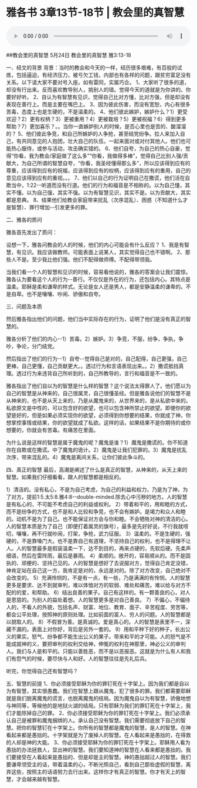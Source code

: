 # 雅各书 3章13节-18节 | 教会里的真智慧

<audio style="width: 100%;" preload="false" controls controlslist="nodownload"><source src="http://file.simai.life/audio/mp3/2020/200524_001.mp3" type="audio/mpeg">Your browser does not support the audio element.</audio>

##教会里的真智慧
5月24日 教会里的真智慧
雅3:13-18

一、经文的背景
背景：当时的教会和今天的一样，经历很多艰难，有百般的试炼，包括逼迫，有经济压力，被亏欠工钱，内部也有各样的问题，跟贫穷富足没有关系。以下请大家不要对号入座。如有雷同，实属巧合。
1、大家听了很多的道，却没有行出来。反而喜欢教导别人，挑别人的错。觉得今天的道就是为你讲的。你要好好听。
2、自认为有智慧有见识，觉得自己比对方懂，比对方强，但是却没有表现在善行上。而是主要在嘴巴上。
3、因为彼此伤害，而没有宽恕，内心有很多苦毒，态度上也是生硬的，不是温柔的。
4、他们彼此嫉妒，嫉妒什么？1）更受欢迎？2）更有权柄？3）更被重用？4）更被栽培？5）更被祝福？6）得到更多帮助？7）更加喜乐？。。当你一直嫉妒别人的时候，是否心里也是苦的、酸溜溜的？
5、他们彼此争竞，和自己所嫉妒的人争抢，甚至结党纷争。拉人来加入自己，有共同意见的人抱团，壮大自己的队伍，一起来面对或对付其他人。他们也可能热心服侍，或参与活动，攻击确实错的。
6、他们自夸，为自己的热心自豪，觉得“你看，我为教会/家庭做了这么多”“你看，我做得多棒”，觉得自己比别人强/贡献大，为自己所谓的智慧自夸，“你看，我圣经懂得那么多”，所以应该得到应有的尊重，应该得到应有的祝福，应该得到应有的权柄，应该得到应有的重用，自己的意见应该得到应有的重视。。。
7、他们以自己的行为证明自己在撒谎，他们活在自欺当中，1:22--听道而没有行道。他们的行为和福音是不相称的。以为自己懂，其实不懂。以为自己强，其实不强。以为有智慧见识，其实不是。以为贡献大，其实都是恩典。
8、结果他们给教会家庭带来扰乱（次序混乱）、困惑（不知道什么才是智慧）、罪行增加--引发更多的罪。

二、雅各的质问

雅各首先发出了质问：

设想一下，雅各问教会的人的时候，他们的内心可能会有什么反应？
1、我是有智慧，有见识。我应该做教师。可能表面上说某人，其实觉得自己也不错啊。
2、那些人不是。至少我比他们强。他们不配得做师傅。不配得带领我。

当我们看一个人的智慧和见识的时候，容易看他说的，雅各的答案会让我们震惊。雅各认为要看这个人的行为--善行。不仅仅是外在的行为，还包括内心。其特点是温柔。耶稣是柔和谦卑的样式。无论是女人还是男人，都是安静温柔的谦卑的。不是自卑。也不是嚷嚷、吵闹、骄傲和自夸。

三、问题及本质

然后雅各指出他们的问题，他们当中实际存在的行为，证明了他们是没有真正的智慧的。

雅各分析了他们的内心--1）苦毒。2）嫉妒。3）争竞，不服，纷争，争执，争吵，争论，分门结党。

然后指出了他们的行为--1）自夸--觉得自己是对的，自己配得，自己更强，自己更棒，自己更懂，自己贡献更大。。透过行为和言语表现出来。。2）撒谎抵挡真理。透过行为来违背自己所听到的，自己所教导的，言行和福音是不一致的。

雅各指出了他们自以为的智慧是什么样的智慧？这个说法太得罪人了。他们愿以为自己的智慧是从神来的，自己很属灵，自己很懂圣经。但是雅各说他们的智慧不是从神来的，也不是从天上来的，乃是从魔鬼来的，从世界来的，是从私欲中来的。私欲原文是中性的，可以包含好的欲望，也可以包含神所禁止的欲望。即便你的欲望是好的，但是如果必须实现你的欲望，必须得到你想要的结果，你就成了神，你想掌控事情或结果，你的欲望就成了私欲。这样的话，如果结果不是你期待的或你想要的，你就会有苦毒。有痛苦在里面。

为什么说是这样的智慧是属于魔鬼的呢？魔鬼是谁？1）魔鬼是撒谎的。你不知道你在自欺或在撒谎。中了魔鬼的诡计。2）魔鬼是让我们犯罪的。3）魔鬼是扰乱次序，带来混乱的。4）魔鬼是离间关系，让你们彼此争斗的。

四、真正的智慧
最后，高潮是阐述了什么是真正的智慧，从神来的，从天上来的智慧。如果我们仔细看看，跟人的智慧都是相反的。

1）清洁的。没有私心，不是为自己考虑，为自己的利益和权力，乃是为了神，为了对方。提前1:5.太5:8.雅4:8--double-minded.除去心中污秽的地方。人的智慧是有私心的，不可能不考虑自己的利益或权利。
2）带着和平的，用和睦的方式，而不是纷争的方式，也不是和人比较和争竞，也不会有嫉妒。是竭力和众人和睦的。动机不是为了自己。也不能保证对方会与你和睦。不会牺牲对神的清洁的心。人的智慧本质是为了自己（即便打着属灵的旗号），最多是先好好说，不行我就唠叨，嚷嚷，再不行就吵闹，打架，争抢，武力征服。
3）温柔的。不是生硬的，强硬的，不是靠嗓门大。也不是靠自己有道理，不坚持自己的权利，也不是得理不让人。人的智慧最多是假装温柔一下，达不到目的，再来点硬的，先软后硬。先柔声细语，然后在雷阵雨，最后是暴雨。
4）柔顺的。敞开的，容易顺从的。而不是固执的、顽梗的、坚持己见的。人的智慧是想好了去说服对方，觉得自己肯定没错，神肯定站在自己这一方，我肯定是对的，永远是对的。除了对方改变，自己绝对不会改变的。
5）充满怜悯的，不是有一点，有一些，乃是满满的有怜悯。人的智慧更多是要求、达不到就审判，难以体恤对方的软弱、难处和痛苦。难以给与对方不配的的爱，和帮助。
6）结出良善的果子。自己有这样的。有一颗善良的心，对人是恩慈的。为别人的益处着想。人的智慧更多是对自己善良。
7）不偏心，不偏待人的，不看人的外貌，包括名声、财富、地位、教育、面子、辛苦程度、劳苦等，都会公平处理，按照神的原则处理。比如前面的富人、穷人的问题。人的智慧都是以貌取人的。
8）不假冒为善。是真诚的。爱是真心的。人的智慧是表里不一，深藏不漏的。表面上对你好，背后是另外一套的。
9）用和平种下好的种子，长出公义的果实。怒气、纷争都不能生出公义的果子。带来和平的才可能。人的怒气是不能成就神的义，要把审判的权利交给神，伸冤的权利在神那里，神必公义的审判人。我们与人是和平的。只能以善胜恶，而不是以恶报恶。这就是为什么有人和我们有怨气的时候，要尽快与人和好。人的智慧往往是先礼后兵。

听完，你觉得自己还有智慧吗？

五、智慧的前提
1、你必须接受耶稣为你的罪钉死在十字架上。因为我们都是自以为有智慧，其实很愚蠢。我们在智慧上跟从魔鬼，犯了很多的罪。我们都需要耶稣就是我们脱离魔鬼的谎言，也脱离魔鬼的结局。因为魔鬼自以为有智慧，骄傲地想与神同等，等候他的是地狱火湖的结局。只有耶稣为我们的罪钉死在十字架上，我们才能除掉自己的罪。
2、你必须接受耶稣为你的罪钉死在十字架上。我们必须承认自己是被罪和魔鬼捆绑的人。承认自己没有智慧。我们需要彻底放下自己的智慧。把你的智慧钉在十字架上。你所有的智慧都是魔鬼的智慧，是人的智慧。在神看起来都是愚拙的。十字架就是为了废掉人的智慧。在人看起来是愚拙的，在得救的人却是神的大能。
3、你必须接受耶稣为你的罪钉死在十字架上。耶稣用人看为愚拙的办法拯救人，显出神的智慧。我们要知道神的智慧在人看来都是愚拙的。我们要接受在人看起来是愚拙的、但是却是主的智慧。神的愚拙超过人的智慧。我们要谦卑领受主的话，带着温柔的心，不断光照自己，看到自己那些虚假的智慧，离弃这些，按照主的话语努力去行出来。这样你才有真正的智慧。你才有天上的智慧，才会越来越有智慧。


